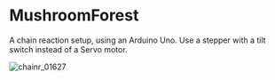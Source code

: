 # MushroomForest
A chain reaction setup, using an Arduino Uno. Use a stepper with a tilt switch instead of a Servo motor.

![chainr_01627](https://user-images.githubusercontent.com/81096386/141754823-8f286081-4686-462b-ba9c-9c8a147d72ea.png)
